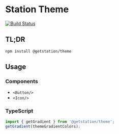 # Station Theme
[![Build Status](https://travis-ci.com/getstation/theme.svg?branch=master)](https://travis-ci.com/getstation/theme)

## TL;DR

```
npm install @getstation/theme
```

## Usage
### Components
- `<Button/>`
- `<Icon/>`

### TypeScript
```typescript
import { getGradient } from '@getstation/theme';
getGradient(themeGradientColors);
```
